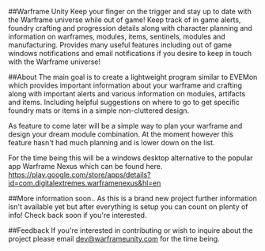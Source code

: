 ##Warframe Unity
Keep your finger on the trigger and stay up to date with the Warframe universe while out of game! Keep track of in game alerts, foundry crafting and progression details along with character planning and information on warframes, modules, items, sentinels, modules and manufacturing. Provides many useful features including out of game windows notifications and email notifications if you desire to keep in touch with the Warframe universe!

##About
The main goal is to create a lightweight program similar to EVEMon which provides important information about your warframe and crafting along with important alerts and various information on modules, artifacts and items. Including helpful suggestions on where to go to get specific foundry mats or items in a simple non-cluttered design.

As feature to come later will be a simple way to plan your warframe and design your dream module combination. At the moment however this feature hasn't had much planning and is lower down on the list.

For the time being this will be a windows desktop alternative to the popular app Warframe Nexus which can be found here.
https://play.google.com/store/apps/details?id=com.digitalextremes.warframenexus&hl=en
 
##More information soon..
As this is a brand new project further information isn't available yet but after everything is setup you can count on plenty of info! Check back soon if you're interested.

##Feedback
If you're interested in contributing or wish to inquire about the project please email dev@warframeunity.com for the time being.